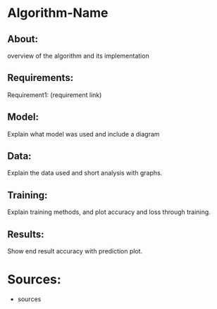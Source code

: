 # Algorithm-Name

## About:
overview of the algorithm and its implementation<br/>

## Requirements:

Requirement1: (requirement link)

## Model:

Explain what model was used and include a diagram

## Data:

Explain the data used and short analysis with graphs.

## Training:

Explain training methods, and plot accuracy and loss through training.

## Results:

Show end result accuracy with prediction plot.

# Sources:

* sources



